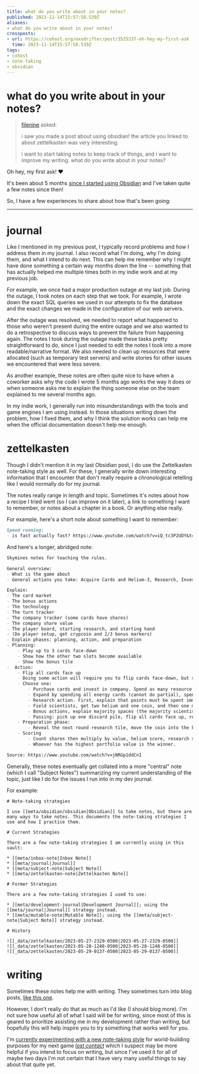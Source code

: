 ```yaml
---
title: what do you write about in your notes?
published: 2023-11-14T15:57:58.539Z
aliases:
- what do you write about in your notes?
crossposts:
- url: https://cohost.org/exodrifter/post/3525337-oh-hey-my-first-ask
  time: 2023-11-14T15:57:58.539Z
tags:
- cohost
- note-taking
- obsidian
---
```


# what do you write about in your notes?

> [filenine](https://cohost.org/filenine) asked:
>
> i saw you made a post about using obsidian! the article you linked to about zettelkasten was very interesting.
>
> i want to start taking notes to keep track of things, and i want to improve my writing. what do you write about in your notes?

Oh hey, my first ask! ❤️

It's been about 5 months [since I started using Obsidian](20230523215120.md) and I've taken quite a few notes since then!

So, I have a few experiences to share about how that's been going:

---

# journal

Like I mentioned in my previous post, I typically record problems and how I address them in my journal. I also record what I'm doing, why I'm doing them, and what I intend to do next. This can help me remember why I might have done something a certain way months down the line -- something that has actually helped me multiple times both in my indie work and at my previous job.

For example, we once had a major production outage at my last job. During the outage, I took notes on each step that we took. For example, I wrote down the exact SQL queries we used in our attempts to fix the database and the exact changes we made in the configuration of our web servers.

After the outage was resolved, we needed to report what happened to those who weren't present during the entire outage and we also wanted to do a retrospective to discuss ways to prevent the failure from happening again. The notes I took during the outage made these tasks pretty straightforward to do, since I just needed to edit the notes I took into a more readable/narrative format. We also needed to clean up resources that were allocated (such as temporary test servers) and write stories for other issues we encountered that were less severe.

As another example, these notes are often quite nice to have when a coworker asks why the code I wrote 5 months ago works the way it does or when someone asks me to explain the thing someone else on the team explained to me several months ago.

In my indie work, I generally run into misunderstandings with the tools and game engines I am using instead. In those situations writing down the problem, how I fixed them, and why I think the solution works can help me when the official documentation doesn't help me enough.

# zettelkasten

Though I didn't mention it in my last Obsidian post, I do use the Zettelkasten note-taking style as well. For these, I generally write down interesting information that I encounter that don't really require a chronological retelling like I would normally do for my journal.

The notes really range in length and topic. Sometimes it's notes about how a recipe I tried went (so I can improve on it later), a link to something I want to remember, or notes about a chapter in a book. Or anything else really.

For example, here's a short note about something I want to remember:
```md
Speed running:
- is fast actually fast? https://www.youtube.com/watch?v=iQ_tc3P2UDY&t=846s
```

And here's a longer, abridged note:
```md
Skymines notes for teaching the rules.

General overview:
- What is the game about
- General actions you take: Acquire Cards and Helium-3, Research, Invest in Companies

Explain:
- The card market
- The bonus actions
- The technology
- The turn tracker
- The company tracker (some cards have shares)
- The company share value
- The player board, starting research, and starting hand
- (Do player setup, get crypcoin and 2/3 bonus markers)
- Explain phases: planning, action, and preparation
- Planning:
	- Play up to 3 cards face-down
	- Show how the other two slots become available
	- Show the bonus tile
-  Action:
	- Flip all cards face up
	- Doing some action will require you to flip cards face-down, but some actions will only count cards that are face-up. So you will want to think about the order of the actions you want to take.
	- Choose one:
		- Purchase cards and invest in company. Spend as many resource cards of one type as you'd like (can do partial), optionally buy one card, then spend the rest on any company tracks (you can split). Explain the company bonuses, how you count how much stock you have, and passive benefits don't stack
		- Expand by spending all energy cards (cannot do partial), spend energy to cross lines or encroach on existing outposts, get benefits of spaces, then lay down the outposts. Explain the share price spots that cannot be covered.
		- Research action. First, explain that points must be spent immediately and that points gotten at the same time through expansion are considered to be received simultaneously. You get Crypcoin for the left-most spaces. Show where the tiles go, A cannot go in A spaces. Any points you can't or don't want to spend can be converted to crypcoin. Three steps for the action: You can spend two coins to flip a tile face-down so that it has no requirements or rewards. Move the upload marker. Get two tech points. Get rewards of the tile you stop at. The scientist you're using does not count for the tile requirement. The round marker technologies cost money and give additional victory points at the end of the game.
		- Field scientists, get two helium and one coin, and then one more for every two helium buildings for that company. The freelancer gives two helium and one more for every other field scientist.
		- Bonus actions, explain majority spaces (the majority scientist tile counts both research and field scientists), then the ones you pay money for, then the ones that get you bonus tiles. Explain how the bonus +1 resource tile works
		- Passing: pick up one discard pile, flip all cards face up, rearrange them, then move each card into the corresponding discard pile.
	- Preparation phase:
		- Reveal the next round research tile, move the coin into the bonus spot, return bonus tile and redistribute them as necessary, collect bonus markers, refresh card market.
	- Scoring
		- Count shares then multiply by value, helium score, research score (don't forget bonus points from research tiles).
		- Whoever has the highest portfolio value is the winner.

Source: https://www.youtube.com/watch?v=jNRGp1ddCnI
```

Generally, these notes eventually get collated into a more "central" note (which I call "Subject Notes") summarizing my current understanding of the topic, just like I do for the issues I run into in my dev journal.

For example:
```
# Note-taking strategies

I use [[meta/obsidian/obsidian|Obsidian]] to take notes, but there are many ways to take notes. This documents the note-taking strategies I use and how I practice them.

# Current Strategies

There are a few note-taking strategies I am currently using in this vault:

* [[meta/inbox-note|Inbox Note]]
* [[meta/journal|Journal]]
* [[meta/subject-note|Subject Note]]
* [[meta/zettelkasten-note|Zettelkasten Note]]

# Former Strategies

There are a few note-taking strategies I used to use:

* [[meta/development-journal|Development Journal]]; using the [[meta/journal|Journal]] strategy instead.
* [[meta/mutable-note|Mutable Note]]; using the [[meta/subject-note|Subject Note]] strategy instead.

# History

![[_data/zettelkasten/2023-05-27-2329-0500|2023-05-27-2329-0500]]
![[_data/zettelkasten/2023-05-28-1248-0500|2023-05-28-1248-0500]]
![[_data/zettelkasten/2023-05-29-0137-0500|2023-05-29-0137-0500]]
```

# writing

Sometimes these notes help me with writing. They sometimes turn into blog posts, [like this one](20230813205551.md).

However, I don't really do that as much as I'd like (I should blog more). I'm not sure how useful all of what I said will be for writing, since most of this is geared to prioritize assisting me in my development rather than writing, but hopefully this will help inspire you to try something that works well for you.

I'm [currently experimenting with a new note-taking style](20231126234609.md) for world-building purposes for my next game _[lost contact](../press-kits/no-signal.md)_ which I suspect may be more helpful if you intend to focus on writing, but since I've used it for all of maybe two days I'm not certain that I have very many useful things to say about that quite yet.
